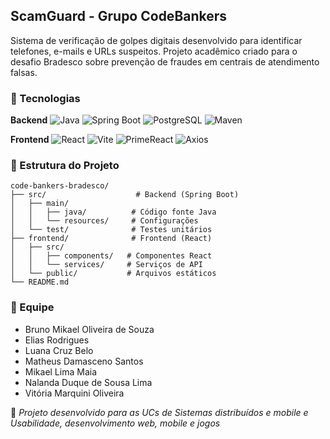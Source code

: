 ## ScamGuard - Grupo CodeBankers

Sistema de verificação de golpes digitais desenvolvido para identificar telefones, e-mails e URLs suspeitos. Projeto acadêmico criado para o desafio Bradesco sobre prevenção de fraudes em centrais de atendimento falsas.

### 🚀 Tecnologias

**Backend**
![Java](https://img.shields.io/badge/Java-ED8B00?style=for-the-badge&logo=openjdk&logoColor=white) ![Spring Boot](https://img.shields.io/badge/Spring_Boot-6DB33F?style=for-the-badge&logo=spring-boot&logoColor=white) ![PostgreSQL](https://img.shields.io/badge/MySQL-316192?style=for-the-badge&logo=MySQL&logoColor=white) ![Maven](https://img.shields.io/badge/Maven-C71A36?style=for-the-badge&logo=apache-maven&logoColor=white)

**Frontend**
![React](https://img.shields.io/badge/React-20232A?style=for-the-badge&logo=react&logoColor=61DAFB) ![Vite](https://img.shields.io/badge/Vite-646CFF?style=for-the-badge&logo=vite&logoColor=white) ![PrimeReact](https://img.shields.io/badge/PrimeReact-007ACC?style=for-the-badge&logo=react&logoColor=white) ![Axios](https://img.shields.io/badge/Axios-5A29E4?style=for-the-badge&logo=axios&logoColor=white)

### 📂 Estrutura do Projeto

```
code-bankers-bradesco/
├── src/                    # Backend (Spring Boot)
│   ├── main/
│   │   ├── java/          # Código fonte Java
│   │   └── resources/     # Configurações
│   └── test/              # Testes unitários
├── frontend/              # Frontend (React)
│   ├── src/
│   │   ├── components/   # Componentes React
│   │   └── services/     # Serviços de API
│   └── public/           # Arquivos estáticos
└── README.md
```

### 👥 Equipe

- Bruno Mikael Oliveira de Souza
- Elias Rodrigues
- Luana Cruz Belo
- Matheus Damasceno Santos
- Mikael Lima Maia
- Nalanda Duque de Sousa Lima
- Vitória Marquini Oliveira


💼 _Projeto desenvolvido para as UCs de Sistemas distribuídos e mobile e Usabilidade, desenvolvimento web, mobile e jogos_
